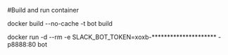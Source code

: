 #Build and run container

docker build --no-cache -t bot build

docker run -d --rm -e SLACK_BOT_TOKEN=xoxb-********************* -p8888:80 bot

